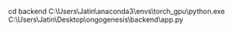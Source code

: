 cd backend
C:\Users\Jatin\anaconda3\envs\torch_gpu\python.exe C:\Users\Jatin\Desktop\ongogenesis\backend\app.py